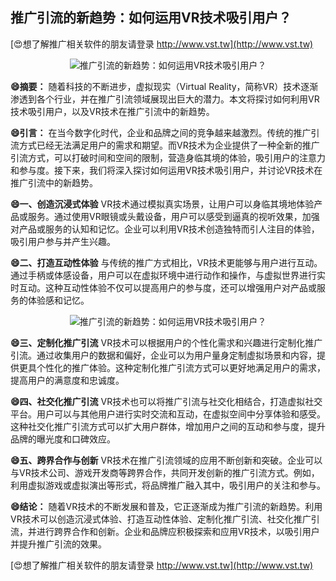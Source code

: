 ## **推广引流的新趋势：如何运用VR技术吸引用户？**

[😍想了解推广相关软件的朋友请登录 http://www.vst.tw](http://www.vst.tw)

 <center><img src="https://vst.tw/MP4/tuiguang/png/6.png" alt="推广引流的新趋势：如何运用VR技术吸引用户？"></center>

**😄摘要：**
随着科技的不断进步，虚拟现实（Virtual Reality，简称VR）技术逐渐渗透到各个行业，并在推广引流领域展现出巨大的潜力。本文将探讨如何利用VR技术吸引用户，以及VR技术在推广引流中的新趋势。

**😄引言：**
在当今数字化时代，企业和品牌之间的竞争越来越激烈。传统的推广引流方式已经无法满足用户的需求和期望。而VR技术为企业提供了一种全新的推广引流方式，可以打破时间和空间的限制，营造身临其境的体验，吸引用户的注意力和参与度。接下来，我们将深入探讨如何运用VR技术吸引用户，并讨论VR技术在推广引流中的新趋势。

**😄一、创造沉浸式体验**
VR技术通过模拟真实场景，让用户可以身临其境地体验产品或服务。通过使用VR眼镜或头戴设备，用户可以感受到逼真的视听效果，加强对产品或服务的认知和记忆。企业可以利用VR技术创造独特而引人注目的体验，吸引用户参与并产生兴趣。

**😄二、打造互动性体验**
与传统的推广方式相比，VR技术更能够与用户进行互动。通过手柄或体感设备，用户可以在虚拟环境中进行动作和操作，与虚拟世界进行实时互动。这种互动性体验不仅可以提高用户的参与度，还可以增强用户对产品或服务的体验感和记忆。

 <center><img src="https://vst.tw/MP4/tuiguang/png/2.png" alt="推广引流的新趋势：如何运用VR技术吸引用户？"></center>

**😄三、定制化推广引流**
VR技术可以根据用户的个性化需求和兴趣进行定制化推广引流。通过收集用户的数据和偏好，企业可以为用户量身定制虚拟场景和内容，提供更具个性化的推广体验。这种定制化推广引流方式可以更好地满足用户的需求，提高用户的满意度和忠诚度。

**😄四、社交化推广引流**
VR技术也可以将推广引流与社交化相结合，打造虚拟社交平台。用户可以与其他用户进行实时交流和互动，在虚拟空间中分享体验和感受。这种社交化推广引流方式可以扩大用户群体，增加用户之间的互动和参与度，提升品牌的曝光度和口碑效应。

**😄五、跨界合作与创新**
VR技术在推广引流领域的应用不断创新和突破。企业可以与VR技术公司、游戏开发商等跨界合作，共同开发创新的推广引流方式。例如，利用虚拟游戏或虚拟演出等形式，将品牌推广融入其中，吸引用户的关注和参与。

**😄结论：**
随着VR技术的不断发展和普及，它正逐渐成为推广引流的新趋势。利用VR技术可以创造沉浸式体验、打造互动性体验、定制化推广引流、社交化推广引流，并进行跨界合作和创新。企业和品牌应积极探索和应用VR技术，以吸引用户并提升推广引流的效果。

[😍想了解推广相关软件的朋友请登录 http://www.vst.tw](http://www.vst.tw)



